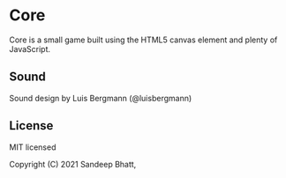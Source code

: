 # Core

Core is a small game built using the HTML5 canvas element and plenty of JavaScript.

## Sound

Sound design by Luis Bergmann (@luisbergmann)

## License

MIT licensed

Copyright (C) 2021 Sandeep Bhatt,